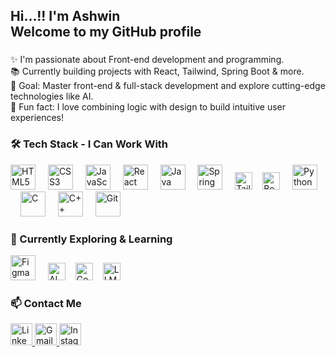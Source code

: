 <h2 align="left">Hi...!! I'm Ashwin <br>Welcome to my GitHub profile</h2>

###

<p align="left">
✨ I'm passionate about Front-end development and programming.<br>
📚 Currently building projects with React, Tailwind, Spring Boot & more.<br>
🎯 Goal: Master front-end & full-stack development and explore cutting-edge technologies like AI.<br>
🎲 Fun fact: I love combining logic with design to build intuitive user experiences!
</p>

###

<h3 align="left">🛠️ Tech Stack - I Can Work With</h3>

<div align="left">
  <img src="https://cdn.jsdelivr.net/gh/devicons/devicon/icons/html5/html5-original.svg" height="40" alt="HTML5" />
  <img width="12" />
  <img src="https://cdn.jsdelivr.net/gh/devicons/devicon/icons/css3/css3-original.svg" height="40" alt="CSS3" />
  <img width="12" />
  <img src="https://cdn.jsdelivr.net/gh/devicons/devicon/icons/javascript/javascript-original.svg" height="40" alt="JavaScript" />
  <img width="12" />
  <img src="https://cdn.jsdelivr.net/gh/devicons/devicon/icons/react/react-original.svg" height="40" alt="React" />
  <img width="12" />
  <img src="https://cdn.jsdelivr.net/gh/devicons/devicon/icons/java/java-original.svg" height="40" alt="Java" />
  <img width="12" />
  <img src="https://cdn.jsdelivr.net/gh/devicons/devicon/icons/spring/spring-original.svg" height="40" alt="Spring Boot" />
  <img width="12" />
  <img src="https://img.shields.io/badge/Tailwind_CSS-38B2AC?style=flat&logo=tailwind-css&logoColor=white" height="28" alt="Tailwind CSS" />
  <img width="8" />
  <img src="https://img.shields.io/badge/Bootstrap-7952B3?style=flat&logo=bootstrap&logoColor=white" height="28" alt="Bootstrap" />
  <img width="12" />
  <img src="https://cdn.jsdelivr.net/gh/devicons/devicon/icons/python/python-original.svg" height="40" alt="Python" />
  <img width="12" />
  <img src="https://cdn.jsdelivr.net/gh/devicons/devicon/icons/c/c-original.svg" height="40" alt="C" />
  <img width="12" />
  <img src="https://cdn.jsdelivr.net/gh/devicons/devicon/icons/cplusplus/cplusplus-original.svg" height="40" alt="C++" />
  <img width="12" />
  <img src="https://cdn.jsdelivr.net/gh/devicons/devicon/icons/git/git-original.svg" height="40" alt="Git" />
</div>

###

<h3 align="left">🚀 Currently Exploring & Learning</h3>

<div align="left">
  <img src="https://cdn.jsdelivr.net/gh/devicons/devicon/icons/figma/figma-original.svg" height="40" alt="Figma" />
  <img width="12" />
  <img src="https://img.shields.io/badge/Artificial_Intelligence-00A3E0?style=flat&logo=OpenAI&logoColor=white" height="28" alt="AI" />
  <img width="8" />
  <img src="https://img.shields.io/badge/Generative_AI-5A5A5A?style=flat&logo=OpenAI&logoColor=white" height="28" alt="GenAI" />
  <img width="8" />
  <img src="https://img.shields.io/badge/LLMs-Large_Language_Models-blueviolet?style=flat" height="28" alt="LLM" />
</div>

###

<h3 align="left">📫 Contact Me</h3>

<div align="left">
  <a href="https://www.linkedin.com/in/ashwinns2000" target="_blank">
    <img src="https://img.shields.io/static/v1?message=LinkedIn&logo=linkedin&label=&color=0077B5&logoColor=white&labelColor=&style=for-the-badge" height="35" alt="LinkedIn" />
  </a>
  <a href="mailto:ashwinns2000@gmail.com" target="_blank">
    <img src="https://img.shields.io/static/v1?message=Gmail&logo=gmail&label=&color=D14836&logoColor=white&labelColor=&style=for-the-badge" height="35" alt="Gmail" />
  </a>
  <a href="https://www.instagram.com/ashwin_ns_7" target="_blank">
    <img src="https://img.shields.io/static/v1?message=Instagram&logo=instagram&label=&color=E4405F&logoColor=white&labelColor=&style=for-the-badge" height="35" alt="Instagram" />
  </a>
</div>

